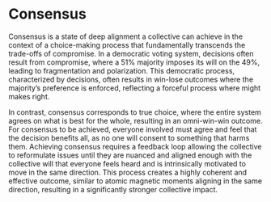 # Consensus

Consensus is a state of deep alignment a collective can achieve in the context of a choice-making process that fundamentally transcends the trade-offs of compromise. In a democratic voting system, decisions often result from compromise, where a 51% majority imposes its will on the 49%, leading to fragmentation and polarization. This democratic process, characterized by decisions, often results in win-lose outcomes where the majority’s preference is enforced, reflecting a forceful process where might makes right.

  

In contrast, consensus corresponds to true choice, where the entire system agrees on what is best for the whole, resulting in an omni-win-win outcome. For consensus to be achieved, everyone involved must agree and feel that the decision benefits all, as no one will consent to something that harms them. Achieving consensus requires a feedback loop allowing the collective to reformulate issues until they are nuanced and aligned enough with the collective will that everyone feels heard and is intrinsically motivated to move in the same direction. This process creates a highly coherent and effective outcome, similar to atomic magnetic moments aligning in the same direction, resulting in a significantly stronger collective impact.